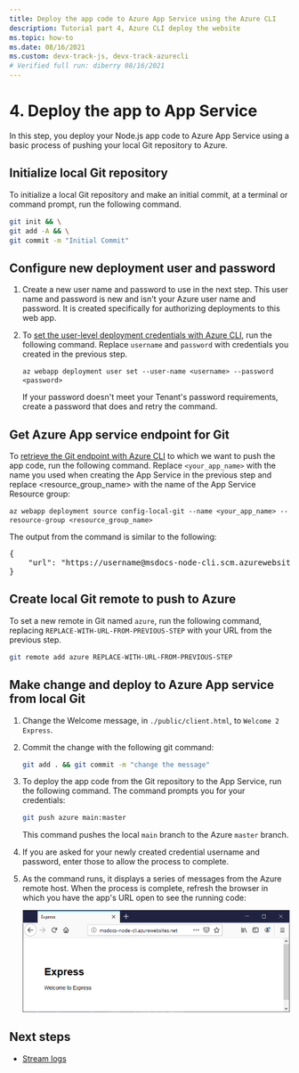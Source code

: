 ```yaml
---
title: Deploy the app code to Azure App Service using the Azure CLI
description: Tutorial part 4, Azure CLI deploy the website
ms.topic: how-to
ms.date: 08/16/2021
ms.custom: devx-track-js, devx-track-azurecli
# Verified full run: diberry 08/16/2021
---
```


# 4. Deploy the app to App Service

In this step, you deploy your Node.js app code to Azure App Service using a basic process of pushing your local Git repository to Azure.

## Initialize local Git repository

To initialize a local Git repository and make an initial commit, at a terminal or command prompt, run the following command. 

```bash
git init && \
git add -A && \
git commit -m "Initial Commit"
```

## Configure new deployment user and password

1. Create a new user name and password to use in the next step. This user name and password is new and isn't your Azure user name and password. It is created specifically for authorizing deployments to this web app.

1. To [set the user-level deployment credentials with Azure CLI](/azure/app-service/deploy-configure-credentials), run the following command. Replace `username` and `password` with credentials you created in the previous step. 

    ```azurecli
    az webapp deployment user set --user-name <username> --password <password>
    ```

    If your password doesn't meet your Tenant's password requirements, create a password that does and retry the command.

## Get Azure App service endpoint for Git

To [retrieve the Git endpoint with Azure CLI](/cli/azure/webapp/deployment/source) to which we want to push the app code, run the following command. Replace `<your_app_name>` with the name you used when creating the App Service in the previous step and replace <resource_group_name> with the name of the App Service Resource group:

```azurecli
az webapp deployment source config-local-git --name <your_app_name> --resource-group <resource_group_name> 
```

The output from the command is similar to the following:

<pre>
{
    "url": "https://username@msdocs-node-cli.scm.azurewebsites.net/msdocs-node-cli.git"
}
</pre>

## Create local Git remote to push to Azure

To set a new remote in Git named `azure`, run the following command, replacing `REPLACE-WITH-URL-FROM-PREVIOUS-STEP` with your URL from the previous step. 

```bash
git remote add azure REPLACE-WITH-URL-FROM-PREVIOUS-STEP
```

## Make change and deploy to Azure App service from local Git

1. Change the Welcome message, in `./public/client.html`, to `Welcome 2 Express`.

1. Commit the change with the following git command:

    ```bash
    git add . && git commit -m "change the message"
    ```

1. To deploy the app code from the Git repository to the App Service, run the following command. The command prompts you for your credentials:

    ```bash
    git push azure main:master
    ```

    This command pushes the local `main` branch to the Azure `master` branch.  

1. If you are asked for your newly created credential username and password, enter those to allow the process to complete. 

1. As the command runs, it displays a series of messages from the Azure remote host. When the process is complete, refresh the browser in which you have the app's URL open to see the running code:

    ![App code running on Azure](../../media/azure-cli/remote-app.png)

## Next steps

* [Stream logs](tutorial-vscode-azure-cli-node-05.md)
